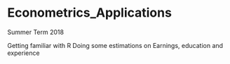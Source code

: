 # Econometrics_Applications
Summer Term 2018

Getting familiar with R
Doing some estimations on Earnings, education and experience
